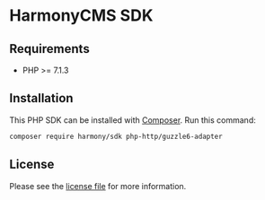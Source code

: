 # HarmonyCMS SDK

## Requirements
* PHP >= 7.1.3

## Installation
This PHP SDK can be installed with [Composer]. Run this command:
```bash
composer require harmony/sdk php-http/guzzle6-adapter
```

## License
Please see the [license file] for more information.

[Composer]: https://getcomposer.org
[license file]: https://github.com/projectharmony/sdk/blob/master/LICENSE.md
